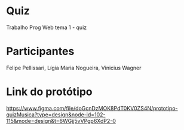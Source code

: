 # Quiz
Trabalho Prog Web tema 1 - quiz

# Participantes 
Felipe Pellissari,
Lígia Maria Nogueira,
Vinicius Wagner 

# Link do protótipo 
https://www.figma.com/file/doGcnDzMOK8PdT0KV0ZS4N/prototipo-quizMusica?type=design&node-id=102-115&mode=design&t=6WGjj5vVPgp6XdP2-0





